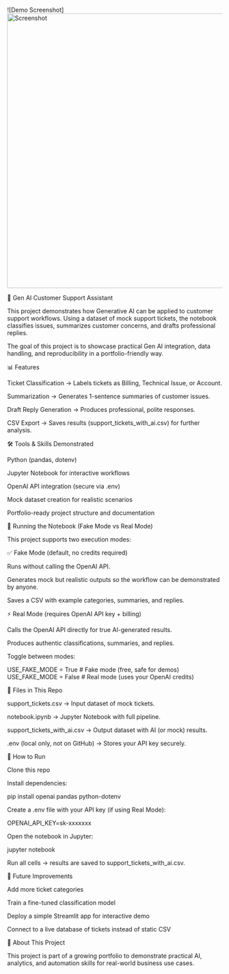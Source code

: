 ![Demo Screenshot] <img width="1158" height="641" alt="Screenshot" src="https://github.com/user-attachments/assets/74b9c50c-cbc3-4f6f-8547-7500a34aed7a" />

🤖 Gen AI Customer Support Assistant


This project demonstrates how Generative AI can be applied to customer support workflows. Using a dataset of mock support tickets, the notebook classifies issues, summarizes customer concerns, and drafts professional replies.

The goal of this project is to showcase practical Gen AI integration, data handling, and reproducibility in a portfolio-friendly way.

📊 Features

Ticket Classification → Labels tickets as Billing, Technical Issue, or Account.

Summarization → Generates 1-sentence summaries of customer issues.

Draft Reply Generation → Produces professional, polite responses.

CSV Export → Saves results (support_tickets_with_ai.csv) for further analysis.

🛠 Tools & Skills Demonstrated

Python (pandas, dotenv)

Jupyter Notebook for interactive workflows

OpenAI API integration (secure via .env)

Mock dataset creation for realistic scenarios

Portfolio-ready project structure and documentation

🔑 Running the Notebook (Fake Mode vs Real Mode)

This project supports two execution modes:

✅ Fake Mode (default, no credits required)

Runs without calling the OpenAI API.

Generates mock but realistic outputs so the workflow can be demonstrated by anyone.

Saves a CSV with example categories, summaries, and replies.

⚡ Real Mode (requires OpenAI API key + billing)

Calls the OpenAI API directly for true AI-generated results.

Produces authentic classifications, summaries, and replies.

Toggle between modes:

USE_FAKE_MODE = True   # Fake mode (free, safe for demos)
USE_FAKE_MODE = False  # Real mode (uses your OpenAI credits)

📂 Files in This Repo

support_tickets.csv → Input dataset of mock tickets.

notebook.ipynb → Jupyter Notebook with full pipeline.

support_tickets_with_ai.csv → Output dataset with AI (or mock) results.

.env (local only, not on GitHub) → Stores your API key securely.

🚀 How to Run

Clone this repo

Install dependencies:

pip install openai pandas python-dotenv


Create a .env file with your API key (if using Real Mode):

OPENAI_API_KEY=sk-xxxxxxx


Open the notebook in Jupyter:

jupyter notebook


Run all cells → results are saved to support_tickets_with_ai.csv.

🔮 Future Improvements

Add more ticket categories

Train a fine-tuned classification model

Deploy a simple Streamlit app for interactive demo

Connect to a live database of tickets instead of static CSV

🧠 About This Project

This project is part of a growing portfolio to demonstrate practical AI, analytics, and automation skills for real-world business use cases.

